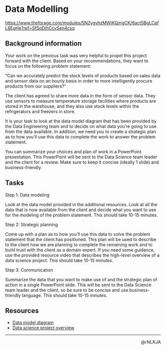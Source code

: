 # Data Modelling

<https://www.theforage.com/modules/5N2ygyhzMWjKQmgCK/6act5BgLCpfL6EgHe?ref=SfSqDihCcvSen4csq>

## Background information

Your work on the previous task was very helpful to propel this project forward with the client. Based on your recommendations, they want to focus on the following problem statement:

“Can we accurately predict the stock levels of products based on sales data and sensor data on an hourly basis in order to more intelligently procure products from our suppliers?”

The client has agreed to share more data in the form of sensor data. They use sensors to measure temperature storage facilities where products are stored in the warehouse, and they also use stock levels within the refrigerators and freezers in store.

It is your task to look at the data model diagram that has been provided by the Data Engineering team and to decide on what data you’re going to use from the data available. In addition, we need you to create a strategic plan as to how you’ll use this data to complete the work to answer the problem statement.

You can summarize your choices and plan of work in a PowerPoint presentation. This PowerPoint will be sent to the Data Science team leader and the client for a review. Make sure to keep it concise (ideally 1 slide) and business-friendly.

## Tasks

Step 1: Data modeling

Look at the data model provided in the additional resources. Look at all the data that is now available from the client and decide what you want to use for the modeling of the problem statement. This should take 10-15 minutes.

Step 2: Strategic planning

Come up with a plan as to how you’ll use this data to solve the problem statement that the client has positioned. This plan will be used to describe to the client how we are planning to complete the remaining work and to build trust with the client as a domain expert. If you need some guidance, use the provided resource video that describes the high-level overview of a data science project. This should take 10-15 minutes.

Step 3: Communication

Summarize the data that you want to make use of and the strategic plan of action in a single PowerPoint slide. This will be sent to the Data Science team leader and the client, so be sure to be concise and use business-friendly language. This should take 10-15 minutes.

## Resources

- [Data model diagram](https://cdn.theforage.com/vinternships/companyassets/e6nrxEAa6MHFh3Jmw/DCGoJxzfdJHirTYGe/1652219331478/Data%20model%20diagram.docx)
- [Data science project overview](https://www.youtube.com/watch?v=s4uF8UOJz9k)

---

<p align=right>@rNLKJA</p>
